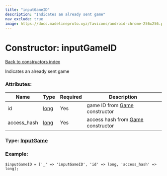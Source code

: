 ```yaml
---
title: "inputGameID"
description: "Indicates an already sent game"
nav_exclude: true
image: https://docs.madelineproto.xyz/favicons/android-chrome-256x256.png
---
```

# Constructor: inputGameID  
[Back to constructors index](/API_docs/constructors/index.html)



Indicates an already sent game

### Attributes:

| Name     |    Type       | Required | Description |
|----------|---------------|----------|-------------|
|id|[long](/API_docs/types/long.html) | Yes|game ID from [Game](../types/Game.html) constructor|
|access\_hash|[long](/API_docs/types/long.html) | Yes|access hash from [Game](../types/Game.html) constructor|



### Type: [InputGame](/API_docs/types/InputGame.html)


### Example:

```
$inputGameID = ['_' => 'inputGameID', 'id' => long, 'access_hash' => long];
```  
